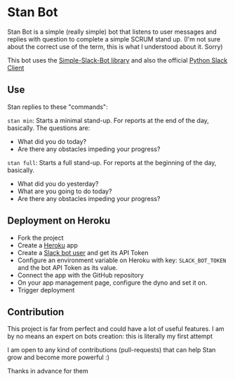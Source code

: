 # Stan Bot

Stan Bot is a simple (really simple) bot that listens to user messages and replies with question to complete a simple SCRUM stand up.
(I'm not sure about the correct use of the term, this is what I understood about it. Sorry)

This bot uses the [Simple-Slack-Bot library](https://github.com/GregHilston/Simple-Slack-Bot) and also the official [Python Slack Client](https://github.com/slackapi/python-slackclient)

## Use

Stan replies to these "commands":

`stan min`:
Starts a minimal stand-up. For reports at the end of the day, basically.
The questions are:
* What did you do today?
* Are there any obstacles impeding your progress?

`stan full`:
Starts a full stand-up. For reports at the beginning of the day, basically.
* What did you do yesterday?
* What are you going to do today?
* Are there any obstacles impeding your progress?

## Deployment on Heroku

* Fork the project
* Create a [Heroku](https://dashboard.heroku.com/) app
* Create a [Slack bot user](https://my.slack.com/apps/A0F7YS25R-bots) and get its API Token
* Configure an environment variable on Heroku with key: `SLACK_BOT_TOKEN` and the bot API Token as its value.
* Connect the app with the GitHub repository
* On your app management page, configure the dyno and set it on.
* Trigger deployment

## Contribution

This project is far from perfect and could have a lot of useful features. I am by no means an expert on bots creation: this is literally my first attempt

I am open to any kind of contributions (pull-requests) that can help Stan grow and become more powerful :)

Thanks in advance for them

